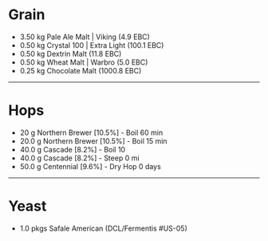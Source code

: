 # Grain

*  3.50 kg Pale Ale Malt | Viking (4.9 EBC)
*  0.50 kg Crystal 100 | Extra Light (100.1 EBC)
*  0.50 kg Dextrin Malt (11.8 EBC)
*  0.50 kg Wheat Malt | Warbro (5.0 EBC)
*  0.25 kg Chocolate Malt (1000.8 EBC)  
___

# Hops

*  20 g Northern Brewer [10.5%] - Boil 60 min
*  20.0 g Northern Brewer [10.5%] - Boil 15 min
*  40.0 g Cascade [8.2%] - Boil 10
*  40.0 g Cascade [8.2%] - Steep 0 mi
*  50.0 g Centennial [9.6%] - Dry Hop 0 days 
___
# Yeast
*  1.0 pkgs Safale American (DCL/Fermentis #US-05)
